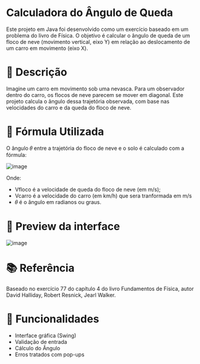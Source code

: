 # Calculadora do Ângulo de Queda
Este projeto em Java foi desenvolvido como um exercício baseado em um problema do livro de Física. O objetivo é calcular o ângulo de queda de um floco de neve (movimento vertical, eixo Y) em relação ao deslocamento de um carro em movimento (eixo X).

# 📘 Descrição
Imagine um carro em movimento sob uma nevasca. Para um observador dentro do carro, os flocos de neve parecem se mover em diagonal. Este projeto calcula o ângulo dessa trajetória observada, com base nas velocidades do carro e da queda do floco de neve.

# 🧮 Fórmula Utilizada
O ângulo 𝜃 entre a trajetória do floco de neve e o solo é calculado com a fórmula:

 ![image](https://github.com/user-attachments/assets/5c83fc84-6558-4de5-b29b-f711d7a1904c)

Onde:

* Vfloco é a velocidade de queda do floco de neve (em m/s);
* Vcarro é a velocidade do carro (em km/h) que sera tranformada em m/s
* 𝜃 é o ângulo em radianos ou graus.

# 📸 Preview da interface
![image](https://github.com/user-attachments/assets/44c8b3ef-d918-400d-8075-5547519c603e)


# 📚 Referência
Baseado no exercício 77 do capítulo 4 do livro Fundamentos de Física, autor David Halliday, Robert Resnick, Jearl Walker.

# 🚀 Funcionalidades
* Interface gráfica (Swing)
* Validação de entrada
* Cálculo do Ângulo
* Erros tratados com pop-ups
